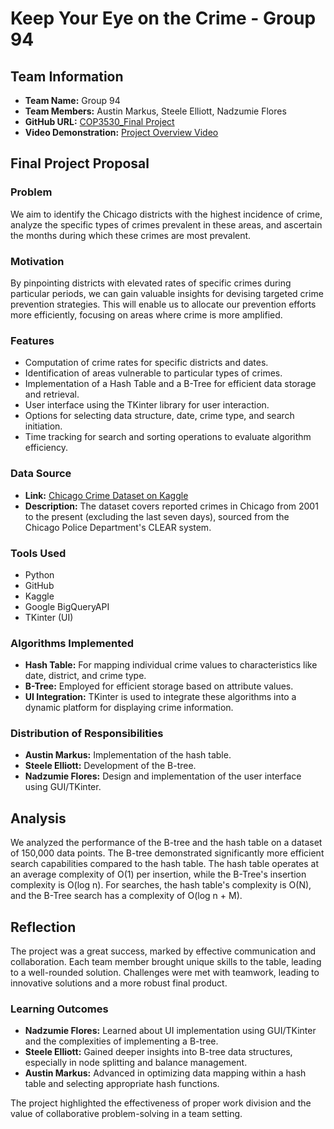 # Keep Your Eye on the Crime - Group 94

## Team Information
- **Team Name:** Group 94
- **Team Members:** Austin Markus, Steele Elliott, Nadzumie Flores
- **GitHub URL:** [COP3530_Final Project](https://github.com/steeleelliott03/COP3530_Final)
- **Video Demonstration:** [Project Overview Video](https://youtu.be/t-2wSQbUNTk)

## Final Project Proposal

### Problem
We aim to identify the Chicago districts with the highest incidence of crime, analyze the specific types of crimes prevalent in these areas, and ascertain the months during which these crimes are most prevalent.

### Motivation
By pinpointing districts with elevated rates of specific crimes during particular periods, we can gain valuable insights for devising targeted crime prevention strategies. This will enable us to allocate our prevention efforts more efficiently, focusing on areas where crime is more amplified.

### Features
- Computation of crime rates for specific districts and dates.
- Identification of areas vulnerable to particular types of crimes.
- Implementation of a Hash Table and a B-Tree for efficient data storage and retrieval.
- User interface using the TKinter library for user interaction.
- Options for selecting data structure, date, crime type, and search initiation.
- Time tracking for search and sorting operations to evaluate algorithm efficiency.

### Data Source
- **Link:** [Chicago Crime Dataset on Kaggle](https://www.kaggle.com/datasets/chicago/chicago-crime/data)
- **Description:** The dataset covers reported crimes in Chicago from 2001 to the present (excluding the last seven days), sourced from the Chicago Police Department's CLEAR system.

### Tools Used
- Python
- GitHub
- Kaggle
- Google BigQueryAPI
- TKinter (UI)

### Algorithms Implemented
- **Hash Table:** For mapping individual crime values to characteristics like date, district, and crime type.
- **B-Tree:** Employed for efficient storage based on attribute values.
- **UI Integration:** TKinter is used to integrate these algorithms into a dynamic platform for displaying crime information.

### Distribution of Responsibilities
- **Austin Markus:** Implementation of the hash table.
- **Steele Elliott:** Development of the B-tree.
- **Nadzumie Flores:** Design and implementation of the user interface using GUI/TKinter.

## Analysis
We analyzed the performance of the B-tree and the hash table on a dataset of 150,000 data points. The B-tree demonstrated significantly more efficient search capabilities compared to the hash table. The hash table operates at an average complexity of O(1) per insertion, while the B-Tree's insertion complexity is O(log n). For searches, the hash table's complexity is O(N), and the B-Tree search has a complexity of O(log n + M).

## Reflection
The project was a great success, marked by effective communication and collaboration. Each team member brought unique skills to the table, leading to a well-rounded solution. Challenges were met with teamwork, leading to innovative solutions and a more robust final product.

### Learning Outcomes
- **Nadzumie Flores:** Learned about UI implementation using GUI/TKinter and the complexities of implementing a B-tree.
- **Steele Elliott:** Gained deeper insights into B-tree data structures, especially in node splitting and balance management.
- **Austin Markus:** Advanced in optimizing data mapping within a hash table and selecting appropriate hash functions.

The project highlighted the effectiveness of proper work division and the value of collaborative problem-solving in a team setting.
